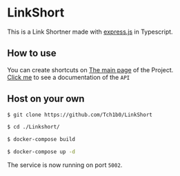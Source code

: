# LinkShort

This is a Link Shortner made with [express.js]("https://expressjs.com/de/") in Typescript.

## How to use

You can create shortcuts on [The main page](https://ls.johannespour.de/site) of the Project. <br>
[Click me](https://github.com/Tch1b0/LinkShort/wiki/Routes) to see a documentation of the `API`

## Host on your own

```sh
$ git clone https://github.com/Tch1b0/LinkShort

$ cd ./Linkshort/

$ docker-compose build

$ docker-compose up -d
```

The service is now running on port `5002`.

